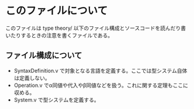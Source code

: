 # このファイルについて
このファイルは type theory/ 以下のファイル構成とソースコードを読んだり書いたりするときの注意を書くファイルである。
## ファイル構成について
- SyntaxDefinition.v で対象となる言語を定義する。ここでは型システム自体は定義しない。
- Operation.v でα同値や代入やβ同値などを扱う。これに関する定理もここに収める。
- System.v で型システムを定義する。